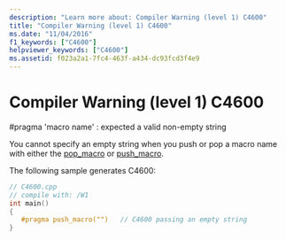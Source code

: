 ```yaml
---
description: "Learn more about: Compiler Warning (level 1) C4600"
title: "Compiler Warning (level 1) C4600"
ms.date: "11/04/2016"
f1_keywords: ["C4600"]
helpviewer_keywords: ["C4600"]
ms.assetid: f023a2a1-7fc4-463f-a434-dc93fcd3f4e9
---
```

# Compiler Warning (level 1) C4600

\#pragma 'macro name' : expected a valid non-empty string

You cannot specify an empty string when you push or pop a macro name with either the [pop_macro](../../preprocessor/pop-macro.md) or [push_macro](../../preprocessor/push-macro.md).

The following sample generates C4600:

```cpp
// C4600.cpp
// compile with: /W1
int main()
{
   #pragma push_macro("")   // C4600 passing an empty string
}
```
